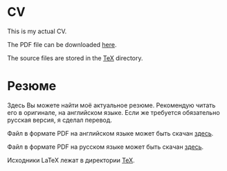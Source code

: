 # CV

This is my actual CV. 

The PDF file can be downloaded [here](https://github.com/Yozh2/CV/raw/master/CV.pdf). 

The source files are stored in the [TeX](TeX/) directory.

# Резюме

Здесь Вы можете найти моё актуальное резюме. Рекомендую читать его в оригинале, на английском языке. Если же требуется обязательно русская версия, я сделал перевод. 

Файл в формате PDF на английском языке может быть скачан [здесь](https://github.com/Yozh2/CV/raw/master/CV.pdf). 

Файл в формате PDF на русском языке может быть скачан [здесь](https://github.com/Yozh2/CV/raw/master/CV_ru.pdf). 

Исходники LaTeX лежат в директории [TeX](TeX/).